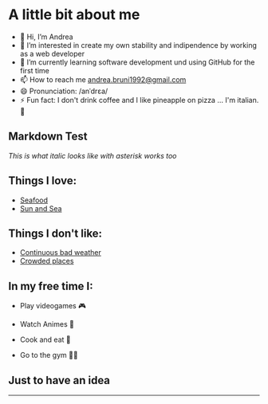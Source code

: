 # A little bit about me 

- 👋 Hi, I’m Andrea
- 👀 I’m interested in create my own stability and indipendence by working as a web developer
- 🌱 I’m currently learning software development und using GitHub for the first time 
- 📫 How to reach me andrea.bruni1992@gmail.com
- 😄 Pronunciation: /anˈdrɛa/
- ⚡ Fun fact: I don't drink coffee and I like pineapple on pizza ... I'm italian. 👺

## Markdown Test 

_This is what italic looks like_ *with asterisk works too*

## Things I love:
* [Seafood](https://www.licious.in/blog/wp-content/uploads/2022/02/shutterstock_1773695441-min.jpg)
* [Sun and Sea](https://hips.hearstapps.com/hmg-prod/images/champagne-beach-espiritu-santo-island-vanuatu-royalty-free-image-1655672510.jpg?crop=1.00xw:0.755xh;0,0.173xh&resize=1200:*) 

## Things I don't like: 
* [Continuous bad weather](https://www.dtctoday.com/wp-content/uploads/2018/05/ian-froome-362138-unsplash.png) 
* [Crowded places](https://ihplb.b-cdn.net/wp-content/uploads/2017/12/Allahabad-during-the-Maha-Kumbh-Mela.jpg) 


## In my free time I:

* Play videogames 🎮
* Watch Animes 👾

* Cook and eat 🥘
* Go to the gym 🏋🏼

## Just to have an idea
--- 

